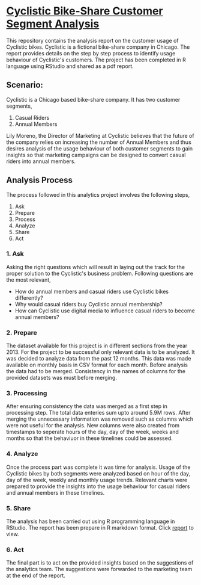 # [Cyclistic Bike-Share Customer Segment Analysis](https://github.com/aaysul/data-analytics-capstone)

This repository contains the analysis report on the customer usage of Cyclistic bikes. Cyclistic is a fictional bike-share company in Chicago. The report provides details on the step by step process to identify usage behaviour of Cyclistic's customers. The project has been completed in R language using RStudio and shared as a pdf report. 

## Scenario:
Cyclistic is a Chicago based bike-share company. It has two customer segments,
1. Casual Riders
2. Annual Members 

Lily Moreno, the Director of Marketing at Cyclistic believes that the future of the company relies on increasing the number of Annual Members and thus desires analysis of the usage behaviour of both customer segments to gain insights so that marketing campaigns can be designed to convert casual riders into annual members.

## Analysis Process
The process followed in this analytics project involves the following steps,
1. Ask
2. Prepare
3. Process
4. Analyze
5. Share
6. Act

### 1. Ask
Asking the right questions which will result in laying out the track for the proper solution to the Cyclistic's business problem. Following questions are the most relevant,
* How do annual members and casual riders use Cyclistic bikes differently?
* Why would casual riders buy Cyclistic annual membership?
* How can Cyclistic use digital media to influence casual riders to become annual members?

### 2. Prepare
The dataset available for this project is in different sections from the year 2013. For the project to be successful only relevant data is to be analyzed. It was decided to analyze data from the past 12 months. This data was made available on monthly basis in CSV format for each month. Before analysis the data had to be merged. Consistency in the names of columns for the provided datasets was must before merging. 

### 3. Processing
After ensuring consistency the data was merged as a first step in processing step. The total data enteries sum upto around 5.9M rows. After merging the unnecessary information was removed such as columns which were not useful for the analysis. New columns were also created from timestamps to seperate hours of the day, day of the week, weeks and months so that the behaviuor in these timelines could be assessed.

### 4. Analyze
Once the process part was complete it was time for analysis. Usage of the Cyclistic bikes by both segments were analyzed based on hour of the day, day of the week, weekly and monthly usage trends. Relevant charts were prepared to provide the insights into the usage behaviour for casual riders and annual members in these timelines.

### 5. Share 
The analysis has been carried out using R programming language in RStudio. The report has been prepare in R markdown format. Click [report](https://github.com/aaysul/data-analytics-capstone/blob/main/Cyclistic_Analysis.Rmd) to view.

### 6. Act
The final part is to act on the provided insights based on the suggestions of the analytics team. The suggestions were forwarded to the marketing team at the end of the report.


